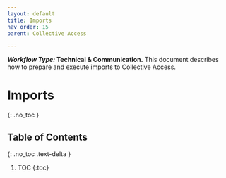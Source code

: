 ```yaml
---
layout: default
title: Imports 
nav_order: 15
parent: Collective Access

---
```


**_Workflow Type:_ Technical & Communication.** This document describes how to prepare and execute imports to Collective Access. 

# Imports
{: .no_toc }

## Table of Contents
{: .no_toc .text-delta }

1. TOC
{:toc}